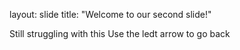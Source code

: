 
layout: slide
title: "Welcome to our second slide!"

Still struggling with this
Use the ledt arrow to go back

